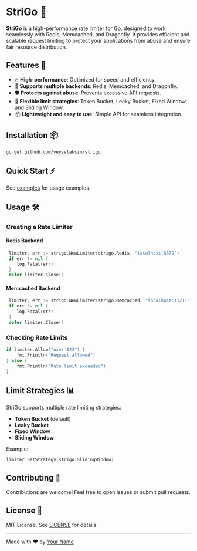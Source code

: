 # StriGo 🦉

**StriGo** is a high-performance rate limiter for Go, designed to work seamlessly with Redis, Memcached, and Dragonfly. It provides efficient and scalable request limiting to protect your applications from abuse and ensure fair resource distribution.

## Features 🚀

- 🔥 **High-performance**: Optimized for speed and efficiency.
- 🔄 **Supports multiple backends**: Redis, Memcached, and Dragonfly.
- 🛡 **Protects against abuse**: Prevents excessive API requests.
- 📏 **Flexible limit strategies**: Token Bucket, Leaky Bucket, Fixed Window, and Sliding Window.
- 📦 **Lightweight and easy to use**: Simple API for seamless integration.

## Installation 📦

```sh
go get github.com/veyselaksin/strigo
```

## Quick Start ⚡

See [examples](examples) for usage examples.

## Usage 🛠

### Creating a Rate Limiter

#### Redis Backend
```go
 limiter, err := strigo.NewLimiter(strigo.Redis, "localhost:6379")
 if err != nil {
    log.Fatal(err)
 }
 defer limiter.Close()
```

#### Memcached Backend
```go
 limiter, err := strigo.NewLimiter(strigo.Memcached, "localhost:11211")
 if err != nil {
    log.Fatal(err)
 }
 defer limiter.Close()
```

### Checking Rate Limits
```go
if limiter.Allow("user-123") {
	fmt.Println("Request allowed")
} else {
	fmt.Println("Rate limit exceeded")
}
```

## Limit Strategies 📊

StriGo supports multiple rate limiting strategies:

- **Token Bucket** (default)
- **Leaky Bucket**
- **Fixed Window**
- **Sliding Window**

Example:
```go
limiter.SetStrategy(strigo.SlidingWindow)
```

## Contributing 🤝

Contributions are welcome! Feel free to open issues or submit pull requests.

## License 📜

MIT License. See [LICENSE](LICENSE) for details.

---

Made with ❤️ by [Your Name](https://github.com/yourusername)
